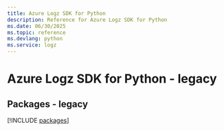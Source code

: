 ```yaml
---
title: Azure Logz SDK for Python
description: Reference for Azure Logz SDK for Python
ms.date: 06/30/2025
ms.topic: reference
ms.devlang: python
ms.service: logz
---
```

# Azure Logz SDK for Python - legacy
## Packages - legacy
[!INCLUDE [packages](logz-index.md)]